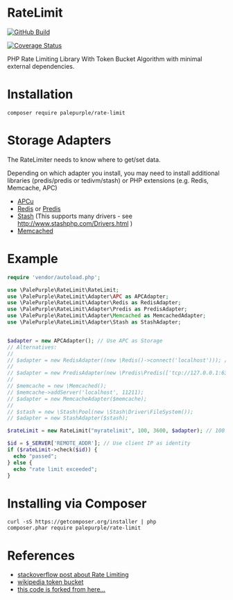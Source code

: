 # RateLimit

[![GitHub Build](https://github.com/DavidGoodwin/RateLimit/actions/workflows/php.yml/badge.svg)](https://github.com/DavidGoodwin/RateLimit/actions/workflows/php.yml)

[![Coverage Status](https://coveralls.io/repos/github/DavidGoodwin/RateLimit/badge.svg?branch=master)](https://coveralls.io/github/DavidGoodwin/RateLimit?branch=master)

PHP Rate Limiting Library With Token Bucket Algorithm with minimal external dependencies.

# Installation

```composer require palepurple/rate-limit```

# Storage Adapters

The RateLimiter needs to know where to get/set data. 

Depending on which adapter you install, you may need to install additional libraries (predis/predis or tedivm/stash) or PHP extensions (e.g. Redis, Memcache, APC)


- [APCu](https://pecl.php.net/package/APCu)
- [Redis](https://pecl.php.net/package/redis) or [Predis](https://github.com/nrk/predis)
- [Stash](http://www.stashphp.com) (This supports many drivers - see http://www.stashphp.com/Drivers.html )
- [Memcached](http://php.net/manual/en/intro.memcached.php)


# Example
````php
require 'vendor/autoload.php';

use \PalePurple\RateLimit\RateLimit;
use \PalePurple\RateLimit\Adapter\APC as APCAdapter;
use \PalePurple\RateLimit\Adapter\Redis as RedisAdapter;
use \PalePurple\RateLimit\Adapter\Predis as PredisAdapter;
use \PalePurple\RateLimit\Adapter\Memcached as MemcachedAdapter;
use \PalePurple\RateLimit\Adapter\Stash as StashAdapter;


$adapter = new APCAdapter(); // Use APC as Storage
// Alternatives:
//
// $adapter = new RedisAdapter((new \Redis()->connect('localhost'))); // Use Redis as Storage
//
// $adapter = new PredisAdapter(new \Predis\Predis(['tcp://127.0.0.1:6379'])); // Use Predis as Storage
//
// $memcache = new \Memcached();
// $memcache->addServer('localhost', 11211);
// $adapter = new MemcacheAdapter($memcache); 
//
// $stash = new \Stash\Pool(new \Stash\Driver\FileSystem());
// $adapter = new StashAdapter($stash);

$rateLimit = new RateLimit("myratelimit", 100, 3600, $adapter); // 100 Requests / Hour

$id = $_SERVER['REMOTE_ADDR']; // Use client IP as identity
if ($rateLimit->check($id)) {
  echo "passed";
} else {
  echo "rate limit exceeded";
}
````

# Installing via Composer
````shell
curl -sS https://getcomposer.org/installer | php
composer.phar require palepurple/rate-limit
````

# References

- [stackoverflow post about Rate Limiting](http://stackoverflow.com/a/668327/670662)
- [wikipedia token bucket](http://en.wikipedia.org/wiki/Token_bucket)
- [this code is forked from here...](https://github.com/touhonoob/RateLimit)
